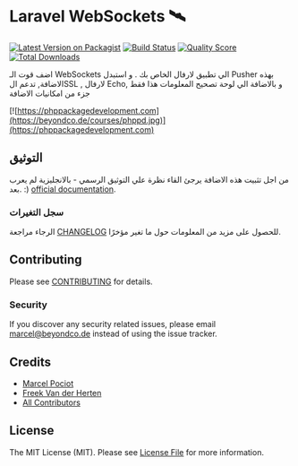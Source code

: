 # Laravel WebSockets 🛰

[![Latest Version on Packagist](https://img.shields.io/packagist/v/beyondcode/laravel-websockets.svg?style=flat-square)](https://packagist.org/packages/beyondcode/laravel-websockets)
[![Build Status](https://img.shields.io/travis/beyondcode/laravel-websockets/master.svg?style=flat-square)](https://travis-ci.org/beyondcode/laravel-websockets)
[![Quality Score](https://img.shields.io/scrutinizer/g/beyondcode/laravel-websockets.svg?style=flat-square)](https://scrutinizer-ci.com/g/beyondcode/laravel-websockets)
[![Total Downloads](https://img.shields.io/packagist/dt/beyondcode/laravel-websockets.svg?style=flat-square)](https://packagist.org/packages/beyondcode/laravel-websockets)

اضف قوت الـ WebSockets
  الي تطبيق لارفال الخاص بك . و استبدل
   Pusher
    بهذه الاضافة, تدعم
     الSSL , لارفال Echo, و بالاضافة الي لوحة تصحيح المعلومات هذا فقط جزء من امكانيات الاضافة

[![https://phppackagedevelopment.com](https://beyondco.de/courses/phppd.jpg)](https://phppackagedevelopment.com)


## التوثيق

من اجل تثبيت هذه الاضافة يرجئ القاء نظرة علي التوثيق الرسمي - بالانجليزية لم يعرب بعد. :)
 [official documentation](https://docs.beyondco.de/laravel-websockets/).

### سجل التغيرات

الرجاء مراجعة 
 [CHANGELOG](CHANGELOG.md)
للحصول على مزيد من المعلومات حول ما تغير مؤخرًا.

## Contributing

Please see [CONTRIBUTING](CONTRIBUTING.md) for details.

### Security

If you discover any security related issues, please email marcel@beyondco.de instead of using the issue tracker.

## Credits

- [Marcel Pociot](https://github.com/mpociot)
- [Freek Van der Herten](https://github.com/freekmurze)
- [All Contributors](../../contributors)

## License

The MIT License (MIT). Please see [License File](LICENSE.md) for more information.
